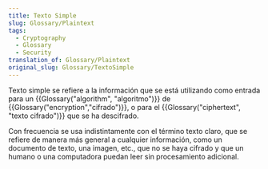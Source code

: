 ```yaml
---
title: Texto Simple
slug: Glossary/Plaintext
tags:
  - Cryptography
  - Glossary
  - Security
translation_of: Glossary/Plaintext
original_slug: Glossary/TextoSimple
---
```


Texto simple se refiere a la información que se está utilizando como entrada para un {{Glossary("algorithm", "algoritmo")}} de {{Glossary("encryption","cifrado")}}, o para el {{Glossary("ciphertext", "texto cifrado")}} que se ha descifrado.

Con frecuencia se usa indistintamente con el término texto claro, que se refiere de manera más general a cualquier información, como un documento de texto, una imagen, etc., que no se haya cifrado y que un humano o una computadora puedan leer sin procesamiento adicional.
